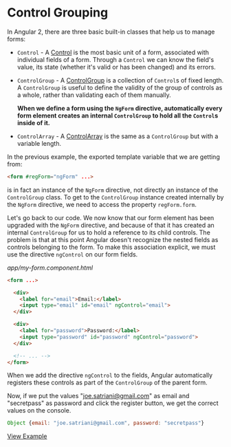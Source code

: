 # Control Grouping

In Angular 2, there are three basic built-in classes that help us to manage forms:

- `Control` - A [Control](https://angular.io/docs/ts/latest/api/common/Control-class.html) is the most basic unit of a form, associated with individual fields of a form. Through a `Control` we can know the field's value, its state (whether it's valid or has been changed) and its errors.
- `ControlGroup` - A [ControlGroup](https://angular.io/docs/ts/latest/api/common/ControlGroup-class.html) is a collection of `Control`s of fixed length. A `ControlGroup` is useful to define the validity of the group of controls as a whole, rather than validating each of them manually.

    **When we define a form using the `NgForm` directive, automatically every form element creates an internal `ControlGroup` to hold all the `Control`s inside of it.**
- `ControlArray` - A [ControlArray](https://angular.io/docs/ts/latest/api/common/ControlArray-class.html) is the same as a `ControlGroup` but with a variable length.

In the previous example, the exported template variable that we are getting from:

```html
<form #regForm="ngForm" ...>
```

is in fact an instance of the `NgForm` directive, not directly an instance of the `ControlGroup` class. To get to the `ControlGroup` instance created internally by the `NgForm` directive, we need to access the property `regForm.form`.

Let's go back to our code. We now know that our form element has been upgraded with the `NgForm` directive, and because of that it has created an internal `ControlGroup` for us to hold a reference to its child controls. The problem is that at this point Angular doesn't recognize the nested fields as controls belonging to the form. To make this association explicit, we must use the directive `ngControl` on our form fields.

_app/my-form.component.html_
```html
<form ...>

  <div>
    <label for="email">Email:</label>
    <input type="email" id="email" ngControl="email">
  </div>

  <div>
    <label for="password">Password:</label>
    <input type="password" id="password" ngControl="password">
  </div>

  <!-- ... -->
</form>
```

When we add the directive `ngControl` to the fields, Angular automatically registers these controls as part of the `ControlGroup` of the parent form.

Now, if we put the values "joe.satriani@gmail.com" as email and "secretpass" as password and click the register button, we get the correct values on the console.

```javascript
Object {email: "joe.satriani@gmail.com", password: "secretpass"}
```

[View Example](http://plnkr.co/edit/QbcNQxeospO1dCOAWlgg?p=preview)
